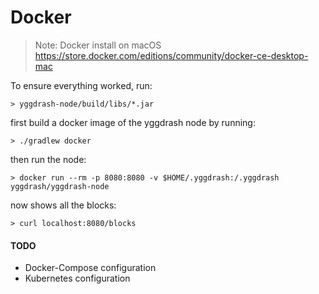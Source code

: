 # Docker

> Note: Docker install on macOS
> https://store.docker.com/editions/community/docker-ce-desktop-mac

To ensure everything worked, run:

```shell
> yggdrash-node/build/libs/*.jar
```

first build a docker image of the yggdrash node by running:

```shell
> ./gradlew docker
```

then run the node:

```shell
> docker run --rm -p 8080:8080 -v $HOME/.yggdrash:/.yggdrash yggdrash/yggdrash-node
```

now shows all the blocks:

```shell
> curl localhost:8080/blocks
```

#### TODO

 - Docker-Compose configuration
 - Kubernetes configuration
